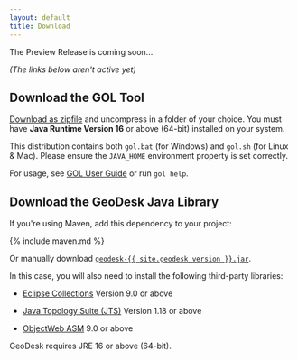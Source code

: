 ```yaml
---
layout: default
title: Download
---
```


<div class="box todo" markdown="1">
The Preview Release is coming soon...

*(The links below aren't active yet)*
</div>


## Download the GOL Tool

[Download as zipfile](todo) and uncompress in a folder of your choice. You
must have **Java Runtime Version 16** or above (64-bit) installed on your system.

This distribution contains both `gol.bat` (for Windows) and `gol.sh` (for Linux & Mac).
Please ensure the `JAVA_HOME` environment property is set correctly.

For usage, see [GOL User Guide](/gol) or run `gol help`.

## Download the GeoDesk Java Library

If you're using Maven, add this dependency to your project:

{% include maven.md %}

Or manually download [`geodesk-{{ site.geodesk_version }}.jar`](todo).

In this case, you will also need to install the following third-party libraries:

- [Eclipse Collections](https://github.com/eclipse/eclipse-collections) Version 9.0 or above

- [Java Topology Suite (JTS)](https://github.com/locationtech/jts) Version 1.18 or above

- [ObjectWeb ASM](https://asm.ow2.io/) 9.0 or above 

GeoDesk requires JRE 16 or above (64-bit).
